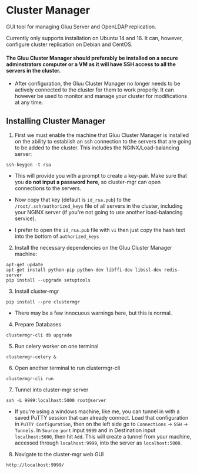 # Cluster Manager

GUI tool for managing Gluu Server and OpenLDAP replication.

Currently only supports installation on Ubuntu 14 and 16. It can, however, configure cluster replication on Debian and CentOS.

#### The Gluu Cluster Manager should preferably be installed on a secure adminstrators computer or a VM as it will have SSH access to all the servers in the cluster.

- After configuration, the Gluu Cluster Manager no longer needs to be actively connected to the cluster for them to work properly. It can however be used to monitor and manage your cluster for modifications at any time.

## Installing Cluster Manager

1) First we must enable the machine that Gluu Cluster Manager is installed on the ability to establish an ssh connection to the servers that are going to be added to the cluster. This includes the NGINX/Load-balancing server:

`ssh-keygen -t rsa`

- This will provide you with a prompt to create a key-pair. Make sure that you **do not input a password here**, so cluster-mgr can open connections to the servers.

- Now copy that key (default is `id_rsa.pub`) to the `/root/.ssh/authorized_keys` file of all servers in the cluster, including your NGINX server (if you're not going to use another load-balancing service). 
- I prefer to open the `id_rsa.pub` file with `vi` then just copy the hash text into the bottom of `authorized_keys`

2) Install the necessary dependencies on the Gluu Cluster Manager machine:

```
apt-get update
apt-get install python-pip python-dev libffi-dev libssl-dev redis-server
pip install --upgrade setuptools
```

3) Install cluster-mgr

```
pip install --pre clustermgr
```

- There may be a few innocuous warnings here, but this is normal.

4) Prepare Databases

```
clustermgr-cli db upgrade
```

5) Run celery worker on one terminal

```
clustermgr-celery &
```

6) Open another terminal to run clustermgr-cli

```
clustermgr-cli run
```

7) Tunnel into cluster-mgr server

```
ssh -L 9999:localhost:5000 root@server
```

- If you're using a windows machine, like me, you can tunnel in with a saved PuTTY session that can already connect. Load that configuration in `PuTTY Configuration`, then on the left side go to `Connections` -> `SSH` -> `Tunnels`. In `Source port` input `9999` and in Destination input `localhost:5000`, then hit `Add`. This will create a tunnel from your machine, accessed through `localhost:9999`, into the server as `localhost:5000`.

8) Navigate to the cluster-mgr web GUI

```
http://localhost:9999/
```

